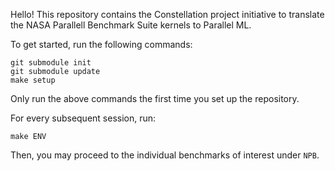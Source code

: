 Hello! This repository contains the Constellation project initiative to translate the NASA Parallell Benchmark Suite kernels to Parallel ML.

To get started, run the following commands:
```
git submodule init
git submodule update
make setup
```

Only run the above commands the first time you set up the repository.

For every subsequent session, run:
```
make ENV
```
Then, you may proceed to the individual benchmarks of interest under `NPB`.
